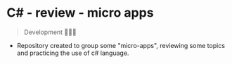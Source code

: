# C# - review - micro apps

> Development 🧑🏻‍💻 

- Repository created to group some "micro-apps", reviewing some topics and practicing the use of c# language. 
